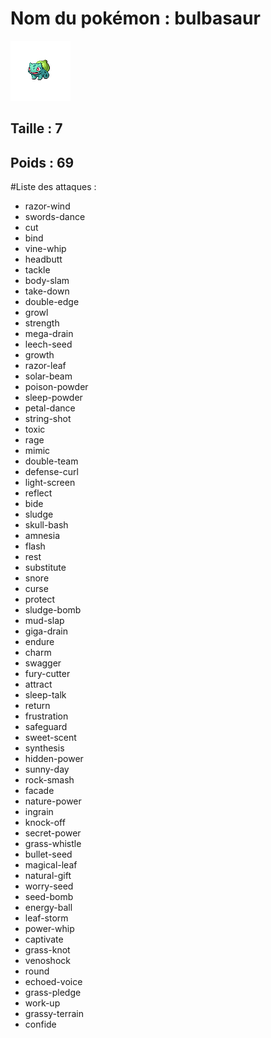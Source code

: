 # Nom du pokémon : bulbasaur

![image de bulbasaur](../../sprites/bulbasaur.png)

## Taille : 7

## Poids : 69

#Liste des attaques :
- razor-wind
- swords-dance
- cut
- bind
- vine-whip
- headbutt
- tackle
- body-slam
- take-down
- double-edge
- growl
- strength
- mega-drain
- leech-seed
- growth
- razor-leaf
- solar-beam
- poison-powder
- sleep-powder
- petal-dance
- string-shot
- toxic
- rage
- mimic
- double-team
- defense-curl
- light-screen
- reflect
- bide
- sludge
- skull-bash
- amnesia
- flash
- rest
- substitute
- snore
- curse
- protect
- sludge-bomb
- mud-slap
- giga-drain
- endure
- charm
- swagger
- fury-cutter
- attract
- sleep-talk
- return
- frustration
- safeguard
- sweet-scent
- synthesis
- hidden-power
- sunny-day
- rock-smash
- facade
- nature-power
- ingrain
- knock-off
- secret-power
- grass-whistle
- bullet-seed
- magical-leaf
- natural-gift
- worry-seed
- seed-bomb
- energy-ball
- leaf-storm
- power-whip
- captivate
- grass-knot
- venoshock
- round
- echoed-voice
- grass-pledge
- work-up
- grassy-terrain
- confide
